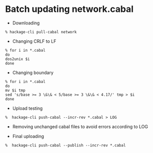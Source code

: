 # Batch updating network.cabal

- Downloading

```
% hackage-cli pull-cabal network 
```

- Changing CRLF to LF

```
% for i in *.cabal                   
do                  
dos2unix $i
done
```

- Changing boundary

```
% for i in *.cabal                   
do               
mv $i tmp
sed 's/base >= 3 \&\& < 5/base >= 3 \&\& < 4.17/' tmp > $i
done
```

- Upload testing

```
%  hackage-cli push-cabal --incr-rev *.cabal > LOG
```

- Removing unchanged cabal files to avoid errors according to LOG

- Final uploading

```
%  hackage-cli push-cabal --publish --incr-rev *.cabal
```

